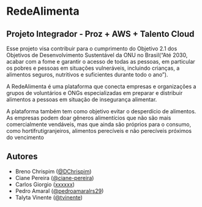 
# RedeAlimenta

## Projeto Integrador - Proz + AWS + Talento Cloud

Esse projeto visa contribuir para o cumprimento do Objetivo 2.1 dos Objetivos de Desenvolvimento Sustentável da ONU no Brasil(“Até 2030, acabar com a fome e garantir o acesso de todas as pessoas, em particular os pobres e pessoas em situações vulneráveis, incluindo crianças, a alimentos seguros, nutritivos e suficientes durante todo o ano”).

A RedeAlimenta é uma plataforma que conecta empresas e organizações a grupos de voluntários e ONGs especializadas em preparar e distribuir alimentos a pessoas em situação de insegurança alimentar.

A plataforma também tem como objetivo evitar o desperdício de alimentos. As empresas podem doar gêneros alimentícios que não são mais comercialmente vendáveis, mas que ainda são próprios para o consumo, como hortifrutigranjeiros, alimentos perecíveis e não perecíveis próximos do vencimento




## Autores

- Breno Chrispim ([@DChrispim](https://github.com/DChrispim))
- Ciane Pereira ([@ciane-pereira](https://github.com/ciane-pereira))
- Carlos Giorgio ([xxxxxx](https://github.com/xxxxx))
- Pedro Amaral ([@pedroamaralrs29](https://github.com/pedroamaralrs29))
- Talyta Vinente ([@tvinente](https://github.com/tvinente))





